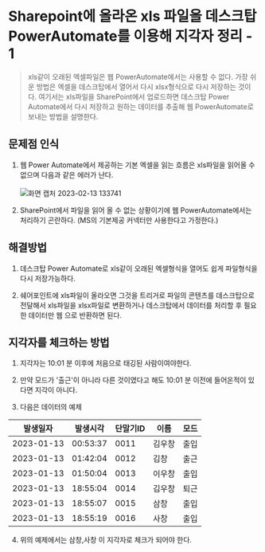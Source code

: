 # Sharepoint에 올라온 xls 파일을 데스크탑 PowerAutomate를 이용해 지각자 정리 - 1
> xls같이 오래된 엑셀파일은 웹 PowerAutomate에서는 사용할 수 없다. 가장 쉬운 방법은 엑셀을 데스크탑에서 열어서 다시 xlsx형식으로 다시 저장하는 것이다. 여기서는 xls파일을 SharePoint에서 업로드하면 데스크탑 Power Automate에서 다시 저장하고 원하는 데이터를 추출해 웹 PowerAutomate로 보내는 방법을 설명한다.

## 문제점 인식

1. 웹 Power Automate에서 제공하는 기본 엑셀을 읽는 흐름은 xls파일을 읽어올 수 없으며 다음과 같은 에러가 난다.<br><br>![화면 캡처 2023-02-13 133741](https://user-images.githubusercontent.com/39551265/218372172-b797a9d0-6f8b-4fe7-b23d-7865ae6b5efe.png)<br>

2. SharePoint에서 파일을 읽어 올 수 없는 상황이기에 웹 PowerAutomate에서는 처리하기 곤란하다. (MS의 기본제공 커넥터만 사용한다고 가정한다.)

## 해결방법

1. 데스크탑 Power Automate로 xls같이 오래된 엑셀형식을 열어도 쉽게 파일형식을 다시 저장가능하다. 

2. 쉐어포인트에 xls파일이 올라오면 그것을 트리거로 파일의 콘텐츠를 데스크탑으로 전달해서 xls파일을 xlsx파일로 변환하거나 데스크탑에서 데이터를 처리할 후 필요한 데이터만 웹 으로 반환하면 된다.


## 지각자를 체크하는 방법

1. 지각자는 10:01 분 이후에 처음으로 태깅된 사람이여야한다.

2. 만약 모드가 '출근'이 아니라 다른 것이였다고 해도 10:01 분 이전에 들어온적이 있다면 지각이 아니다.

3. 다음은 데이터의 예제

|발생일자|발생시각|단말기ID|이름|모드|
|---|---|---|---|---|
|2023-01-13|00:53:37|0011|김우창|출입|
|2023-01-13|01:42:04|0012|김창|출근|
|2023-01-13|01:50:04|0013|이우창|출입|
|2023-01-13|18:55:04|0014|김우창|퇴근|
|2023-01-13|18:55:07|0015|삼창|출입|
|2023-01-13|18:55:19|0016|사창|출입|

4. 위의 예제에서는 삼창,사창 이 지각자로 체크가 되어야 한다.